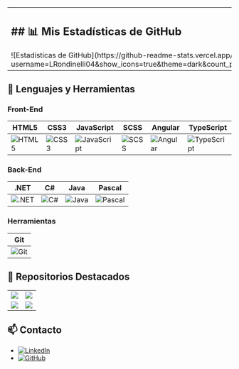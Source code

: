 <table>
  <tr>
    <td>
      <h2> ## 📊 Mis Estadísticas de GitHub </h2> 
      ![Estadísticas de GitHub](https://github-readme-stats.vercel.app/api?username=LRondinelli04&show_icons=true&theme=dark&count_private=true&cache_seconds=1800)
   </td>
    <td>
      <h2> ## 🔥 Lenguajes Más Usados </h2>
      ![Lenguajes Más Usados](https://github-readme-stats.vercel.app/api/top-langs/?username=LRondinelli04&layout=compact&theme=dark&count_private=true&size_weight=0.5&count_weight=0.5&langs_count=50)      
    </td>
  </tr>
</table>

## 🔧 Lenguajes y Herramientas

### Front-End
| HTML5 | CSS3 | JavaScript | SCSS | Angular | TypeScript |
|-------|-------|------------|------|---------|------------|
| ![HTML5](https://img.shields.io/badge/HTML5-E34F26?style=for-the-badge&logo=html5&logoColor=white) | ![CSS3](https://img.shields.io/badge/CSS3-1572B6?style=for-the-badge&logo=css3&logoColor=white) | ![JavaScript](https://img.shields.io/badge/JavaScript-F7DF1E?style=for-the-badge&logo=javascript&logoColor=black) | ![SCSS](https://img.shields.io/badge/SCSS-CC6699?style=for-the-badge&logo=sass&logoColor=white) | ![Angular](https://img.shields.io/badge/Angular-DD0031?style=for-the-badge&logo=angular&logoColor=white) | ![TypeScript](https://img.shields.io/badge/TypeScript-007ACC?style=for-the-badge&logo=typescript&logoColor=white) |

### Back-End
| .NET | C# | Java | Pascal |
|------|----|------|--------|
| ![.NET](https://img.shields.io/badge/.NET-5C2D91?style=for-the-badge&logo=.net&logoColor=white) | ![C#](https://img.shields.io/badge/C%23-239120?style=for-the-badge&logo=c-sharp&logoColor=white) | ![Java](https://img.shields.io/badge/Java-ED8B00?style=for-the-badge&logo=openjdk&logoColor=white) | ![Pascal](https://img.shields.io/badge/Pascal-00599C?style=for-the-badge&color=%2300599C) |

### Herramientas
| Git |
|-----|
| ![Git](https://img.shields.io/badge/Git-F05032?style=for-the-badge&logo=git&logoColor=white) |

## 📁 Repositorios Destacados

<table>
  <tr>
    <td>
      <a href="https://github.com/LRondinelli04/Desarrollo_Web">
        <img src="https://github-readme-stats.vercel.app/api/pin/?username=LRondinelli04&repo=Desarrollo_Web&theme=dark" />
      </a>
    </td>
    <td>
      <a href="https://github.com/LRondinelli04/Licenciatura-en-Sistemas_APU">
        <img src="https://github-readme-stats.vercel.app/api/pin/?username=LRondinelli04&repo=Licenciatura-en-Sistemas_APU&theme=dark" />
      </a>
    </td>
  </tr>
  <tr>
    <td>
      <a href="https://github.com/LRondinelli04/Fiscalia-de-Estado">
        <img src="https://github-readme-stats.vercel.app/api/pin/?username=LRondinelli04&repo=Fiscalia-de-Estado&theme=dark" />
      </a>
    </td>
    <td>
      <a href="https://github.com/LRondinelli04/porfolio.dev">
        <img src="https://github-readme-stats.vercel.app/api/pin/?username=LRondinelli04&repo=porfolio.dev&theme=dark" />
    </td>
  </tr>
</table>

## 📫 Contacto
- [![LinkedIn](https://img.shields.io/badge/LinkedIn-0077B5?style=for-the-badge&logo=linkedin&logoColor=white)](https://www.linkedin.com/in/lucas-rondinelli-9b83a9267)
- [![GitHub](https://img.shields.io/badge/GitHub-181717?style=for-the-badge&logo=github&logoColor=white)](https://github.com/LRondinelli04)






